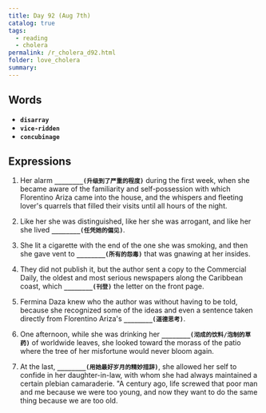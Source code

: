 ```yaml
---
title: Day 92 (Aug 7th)
catalog: true
tags: 
  - reading
  - cholera
permalink: /r_cholera_d92.html
folder: love_cholera
summary: 
---
```


## Words

-   <b data-toggle="tooltip" data-original-title="{{site.data.glossary.disarray}}">`disarray`</b>
-   <b data-toggle="tooltip" data-original-title="{{site.data.glossary.vice-ridden}}">`vice-ridden`</b>
-   <b data-toggle="tooltip" data-original-title="{{site.data.glossary.concubinage}}">`concubinage`</b>



## Expressions

1.  Her alarm <b data-toggle="tooltip" data-original-title="{{site.data.answers.ib_a}}">`________(升级到了严重的程度)`</b> during the first week, when she became aware of the familiarity and self-possession with which Florentino Ariza came into the house, and the whispers and fleeting lover's quarrels that filled their visits until all hours of the night.

2.  Like her she was distinguished, like her she was arrogant, and like her she lived <b data-toggle="tooltip" data-original-title="{{site.data.answers.ib_b}}">`________(任凭她的偏见)`</b>.

3.  She lit a cigarette with the end of the one she was smoking, and then she gave vent to <b data-toggle="tooltip" data-original-title="{{site.data.answers.ib_c}}">`________(所有的怨毒)`</b> that was gnawing at her insides.

4.  They did not publish it, but the author sent a copy to the Commercial Daily, the oldest and most serious newspapers along the Caribbean coast, which <b data-toggle="tooltip" data-original-title="{{site.data.answers.ib_d}}">`________(刊登)`</b> the letter on the front page.

5.  Fermina Daza knew who the author was without having to be told, because she recognized some of the ideas and even a sentence taken directly from Florentino Ariza's <b data-toggle="tooltip" data-original-title="{{site.data.answers.ib_e}}">`________(道德思考)`</b>.

6.  One afternoon, while she was drinking her <b data-toggle="tooltip" data-original-title="{{site.data.answers.ib_f}}">`________(沏成的饮料/泡制的草药)`</b> of worldwide leaves, she looked toward the morass of the patio where the tree of her misfortune would never bloom again.

7.  At the last, <b data-toggle="tooltip" data-original-title="{{site.data.answers.ib_g}}">`________(用她最好岁月的精妙措辞)`</b>, she allowed her self to confide in her daughter-in-law, with whom she had always maintained a certain plebian camaraderie. "A century ago, life screwed that poor man and me because we were too young, and now they want to do the same thing because we are too old.